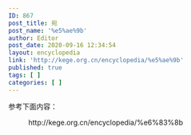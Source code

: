 ```yaml
---
ID: 867
post_title: 宛
post_name: '%e5%ae%9b'
author: Editor
post_date: 2020-09-16 12:34:54
layout: encyclopedia
link: 'http://kege.org.cn/encyclopedia/%e5%ae%9b'
published: true
tags: [ ]
categories: [ ]
---
```

<!-- wp:paragraph -->
<p>参考下面内容：</p>
<!-- /wp:paragraph -->

<!-- wp:core-embed/wordpress {"url":"http://kege.org.cn/encyclopedia/%e6%83%8b","type":"wp-embed","providerNameSlug":"kege-org-cn","className":""} -->
<figure class="wp-block-embed-wordpress wp-block-embed is-type-wp-embed is-provider-kege-org-cn"><div class="wp-block-embed__wrapper">
http://kege.org.cn/encyclopedia/%e6%83%8b
</div></figure>
<!-- /wp:core-embed/wordpress -->
